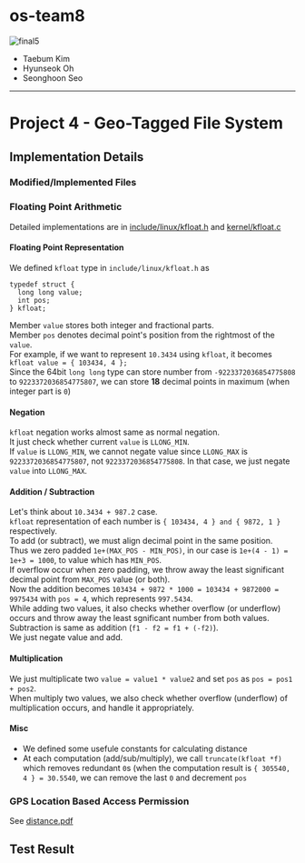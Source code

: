 # os-team8
![final5](https://user-images.githubusercontent.com/25524539/54601604-c7cfd080-4a82-11e9-81fd-bd870b4ff151.png)
- Taebum Kim
- Hyunseok Oh
- Seonghoon Seo

---
# Project 4 - Geo-Tagged File System

## Implementation Details

### Modified/Implemented Files

### Floating Point Arithmetic

Detailed implementations are in [include/linux/kfloat.h](include/linux/kfloat.h) and [kernel/kfloat.c](kernel/kfloat.c)

#### Floating Point Representation

We defined `kfloat` type in `include/linux/kfloat.h` as 
```
typedef struct {
  long long value;
  int pos;
} kfloat;
```
Member `value` stores both integer and fractional parts.  
Member `pos` denotes decimal point's position from the rightmost of the `value`.  
For example, if we want to represent `10.3434` using `kfloat`, it becomes `kfloat value = { 103434, 4 };`  
Since the 64bit `long long` type can store number from `-9223372036854775808` to `9223372036854775807`, we can store **18** decimal points in maximum (when integer part is `0`)

#### Negation

`kfloat` negation works almost same as normal negation.  
It just check whether current `value` is `LLONG_MIN`.  
If `value` is `LLONG_MIN`, we cannot negate value since `LLONG_MAX` is `9223372036854775807`, not `9223372036854775808`. 
In that case, we just negate `value` into `LLONG_MAX`.

#### Addition / Subtraction

Let's think about `10.3434 + 987.2` case.  
`kfloat` representation of each number is `{ 103434, 4 } and { 9872, 1 }` respectively.  
To add (or subtract), we must align decimal point in the same position.  
Thus we zero padded `1e+(MAX_POS - MIN_POS)`, in our case is `1e+(4 - 1) = 1e+3 = 1000`, to value which has `MIN_POS`.  
If overflow occur when zero padding, we throw away the least significant decimal point from `MAX_POS` value (or both).  
Now the addition becomes `103434 + 9872 * 1000 = 103434 + 9872000 = 9975434` with `pos = 4`, which represents `997.5434`.  
While adding two values, it also checks whether overflow (or underflow) occurs and throw away the least sgnificant number from both values.  
Subtraction is same as addition (`f1 - f2 = f1 + (-f2)`).  
We just negate value and add.

#### Multiplication

We just multiplicate two `value = value1 * value2` and set `pos` as `pos = pos1 + pos2`.  
When multiply two values, we also check whether overflow (underflow) of multiplication occurs, and handle it appropriately.

#### Misc

- We defined some usefule constants for calculating distance
- At each computation (add/sub/multiply), we call `truncate(kfloat *f)` which removes redundant `0`s (when the computation result is `{ 305540, 4 } = 30.5540`, we can remove the last `0` and decrement `pos`

### GPS Location Based Access Permission

See [distance.pdf](distance.pdf)

## Test Result
